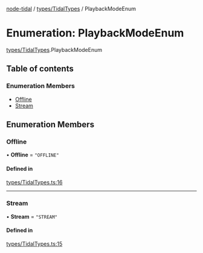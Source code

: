 [node-tidal](../README.md) / [types/TidalTypes](../modules/types_TidalTypes.md) / PlaybackModeEnum

# Enumeration: PlaybackModeEnum

[types/TidalTypes](../modules/types_TidalTypes.md).PlaybackModeEnum

## Table of contents

### Enumeration Members

- [Offline](types_TidalTypes.PlaybackModeEnum.md#offline)
- [Stream](types_TidalTypes.PlaybackModeEnum.md#stream)

## Enumeration Members

### Offline

• **Offline** = ``"OFFLINE"``

#### Defined in

[types/TidalTypes.ts:16](https://github.com/Mawco/node-tidal/blob/c586890/src/types/TidalTypes.ts#L16)

___

### Stream

• **Stream** = ``"STREAM"``

#### Defined in

[types/TidalTypes.ts:15](https://github.com/Mawco/node-tidal/blob/c586890/src/types/TidalTypes.ts#L15)
